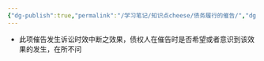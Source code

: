 ```yaml
---
{"dg-publish":true,"permalink":"/学习笔记/知识点cheese/债务履行的催告/","dgPassFrontmatter":true}
---
```


- 此项催告发生诉讼时效中断之效果，债权人在催告时是否希望或者意识到该效果的发生，在所不问

